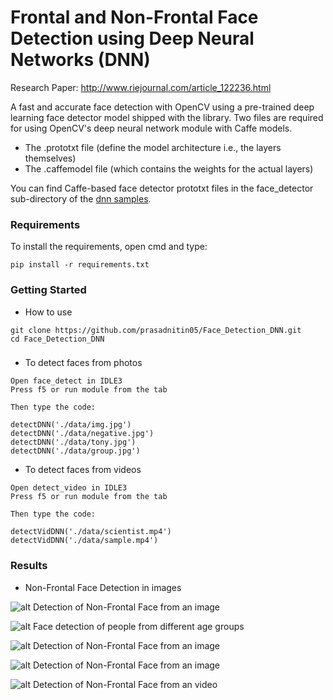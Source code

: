 # Frontal and Non-Frontal Face Detection using Deep Neural Networks (DNN)

Research Paper: http://www.riejournal.com/article_122236.html


A fast and accurate face detection with OpenCV using a pre-trained deep learning face detector model shipped with the library. Two files are required for using OpenCV's deep neural network module with Caffe models.

- The .prototxt file (define the model architecture i.e., the layers themselves)
- The .caffemodel file (which contains the weights for the actual layers)

You can find Caffe-based face detector prototxt files in the face_detector sub-directory of the [dnn samples](https://github.com/opencv/opencv/tree/master/samples/dnn).

### Requirements

To install the requirements, open cmd and type:

```
pip install -r requirements.txt
```

### Getting Started

- How to use
```
git clone https://github.com/prasadnitin05/Face_Detection_DNN.git
cd Face_Detection_DNN
```

### 

- To detect faces from photos 
 
 ```
 Open face_detect in IDLE3
 Press f5 or run module from the tab
 
 Then type the code:
 
detectDNN('./data/img.jpg')
detectDNN('./data/negative.jpg')
detectDNN('./data/tony.jpg')
detectDNN('./data/group.jpg')
 ```

- To detect faces from videos
 
 ```
 Open detect_video in IDLE3
 Press f5 or run module from the tab
 
 Then type the code:
 
detectVidDNN('./data/scientist.mp4')
detectVidDNN('./data/sample.mp4')
 ```

### Results 

- Non-Frontal Face Detection in images

![alt Detection of Non-Frontal Face from an image](https://github.com/prasadnitin05/Face_Detection_DNN/blob/master/results/fig1.png?raw=true)

![alt Face detection of people from different age groups](https://github.com/prasadnitin05/Face_Detection_DNN/blob/master/results/fig2.png?raw=true)

![alt Detection of Non-Frontal Face from an image](https://github.com/prasadnitin05/Face_Detection_DNN/blob/master/results/fig5.png?raw=true)

![alt Detection of Non-Frontal Face from an image](https://github.com/prasadnitin05/Face_Detection_DNN/blob/master/results/out_pos.png?raw=true)

![alt Detection of Non-Frontal Face from an video](https://github.com/prasadnitin05/Face_Detection_DNN/blob/master/results/fig3.png?raw=true)

